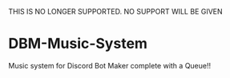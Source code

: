 THIS IS NO LONGER SUPPORTED. NO SUPPORT WILL BE GIVEN


# DBM-Music-System
Music system for Discord Bot Maker complete with a Queue!!
